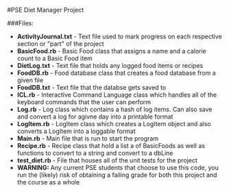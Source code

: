 #PSE Diet Manager Project

###Files:
- __ActivityJournal.txt__ - Text file used to mark progress on each respective section or "part" of the project
- __BasicFood.rb__    - Basic Food class that assigns a name and a calorie count to a Basic Food item
- __DietLog.txt__     - Text file that holds any logged food items or recipes
- __FoodDB.rb__       - Food database class that creates a food database from a given file
- __FoodDB.txt__      - Text file that the databse gets saved to
- __ICL.rb__          - Interactive Command Language class which handles all of the keyboard commands that the user can perform
- __Log.rb__          - Log class which contains a hash of log items. Can also save and convert a log for agivne day into a printable format
- __LogItem.rb__      - LogItem class which creates a LogItem object and also converts a LogItem into a loggable format
- __Main.rb__         - Main file that is run to start the program
- __Recipe.rb__       - Recipe class that hold a list a of BasicFoods as well as functions to convert to a string and convert to a dbLine
- __test_diet.rb__    - File that houses all of the unit tests for the project
- __WARNING:__ Any current PSE students that choose to use this code, you run the (likely) risk of obtaining a failing grade for both this project and the course as a whole

